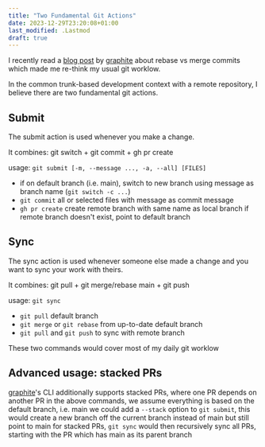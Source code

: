 ```yaml
---
title: "Two Fundamental Git Actions"
date: 2023-12-29T23:20:08+01:00
last_modified: .Lastmod
draft: true
---
```



I recently read a [blog post] by [graphite] about rebase vs merge commits which made me re-think my usual git worklow.

[graphite]: https://graphite.dev/
[blog post]: https://graphite.dev/blog/why-ban-merge-commits

In the common trunk-based development context with a remote repository, I believe there are two fundamental git actions.

## Submit 

The submit action is used whenever you make a change.

It combines: git switch + git commit + gh pr create

usage: `git submit [-m, --message ..., -a, --all] [FILES]`

* if on default branch (i.e. main), switch to new branch using message as branch name (`git switch -c ...`)
* `git commit` all or selected files with message as commit message
* `gh pr create` create remote branch with same name as local branch if remote branch doesn't exist, point to default branch

## Sync 

The sync action is used whenever someone else made a change and you want to sync your work with theirs.

It combines: git pull + git merge/rebase main + git push

usage: `git sync`

* `git pull` default branch
* `git merge` or `git rebase` from up-to-date default branch
* `git pull` and `git push` to sync with remote branch

These two commands would cover most of my daily git worklow

## Advanced usage: stacked PRs

[graphite]'s CLI additionally supports stacked PRs, where one PR depends on another PR
in the above commands, we assume everything is based on the default branch, i.e. main
we could add a `--stack` option to `git submit`, this would create a new branch off the current branch instead of main but still point to main
for stacked PRs, `git sync` would then recursively sync all PRs, starting with the PR which has main as its parent branch
